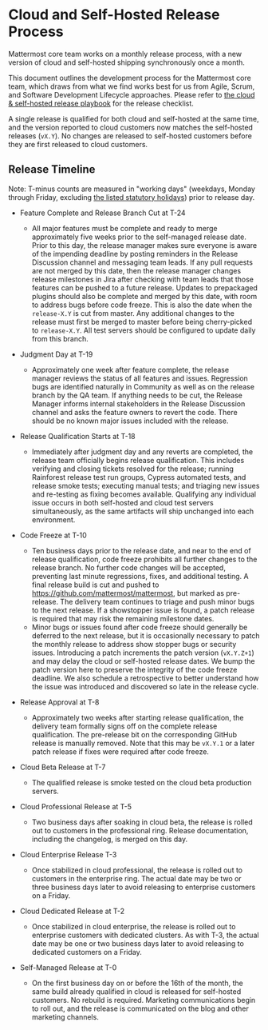 # Cloud and Self-Hosted Release Process

Mattermost core team works on a monthly release process, with a new version of cloud and self-hosted shipping synchronously once a month.

This document outlines the development process for the Mattermost core team, which draws from what we find works best for us from Agile, Scrum, and Software Development Lifecycle approaches. Please refer to [the cloud & self-hosted release playbook](https://community.mattermost.com/playbooks/playbooks/7ya8gsijg3f1dkx84txzek6t1r/outline) for the release checklist.

A single release is qualified for both cloud and self-hosted at the same time, and the version reported to cloud customers now matches the self-hosted releases (``vX.Y``). No changes are released to self-hosted customers before they are first released to cloud customers.

## Release Timeline

Note: T-minus counts are measured in "working days" \(weekdays, Monday through Friday, excluding [the listed statutory holidays](https://handbook.mattermost.com/operations/workplace/people/working-at-mattermost/paid-time-off#holidays)\) prior to release day.

 - Feature Complete and Release Branch Cut at T-24
    - All major features must be complete and ready to merge approximately five weeks prior to the self-managed release date. Prior to this day, the release manager makes sure everyone is aware of the impending deadline by posting reminders in the Release Discussion channel and messaging team leads. If any pull requests are not merged by this date, then the release manager changes release milestones in Jira after checking with team leads that those features can be pushed to a future release. Updates to prepackaged plugins should also be complete and merged by this date, with room to address bugs before code freeze. This is also the date when the ``release-X.Y`` is cut from master. Any additional changes to the release must first be merged to master before being cherry-picked to ``release-X.Y``. All test servers should be configured to update daily from this branch.

 - Judgment Day at T-19
    - Approximately one week after feature complete, the release manager reviews the status of all features and issues. Regression bugs are identified naturally in Community as well as on the release branch by the QA team. If anything needs to be cut, the Release Manager informs internal stakeholders in the Release Discussion channel and asks the feature owners to revert the code. There should be no known major issues included with the release.

 - Release Qualification Starts at T-18
    - Immediately after judgment day and any reverts are completed, the release team officially begins release qualification. This includes verifying and closing tickets resolved for the release; running Rainforest release test run groups, Cypress automated tests, and release smoke tests; executing manual tests; and triaging new issues and re-testing as fixing becomes available. Qualifying any individual issue occurs in both self-hosted and cloud test servers simultaneously, as the same artifacts will ship unchanged into each environment.

 - Code Freeze at T-10
    - Ten business days prior to the release date, and near to the end of release qualification, code freeze prohibits all further changes to the release branch. No further code changes will be accepted, preventing last minute regressions, fixes, and additional testing. A final release build is cut and pushed to https://github.com/mattermost/mattermost, but marked as pre-release. The delivery team continues to triage and push minor bugs to the next release. If a showstopper issue is found, a patch release is required that may risk the remaining milestone dates.
    - Minor bugs or issues found after code freeze should generally be deferred to the next release, but it is occasionally necessary to patch the monthly release to address show stopper bugs or security issues. Introducing a patch increments the patch version (``vX.Y.Z+1``) and may delay the cloud or self-hosted release dates. We bump the patch version here to preserve the integrity of the code freeze deadline. We also schedule a retrospective to better understand how the issue was introduced and discovered so late in the release cycle.

 - Release Approval at T-8
    - Approximately two weeks after starting release qualification, the delivery team formally signs off on the complete release qualification. The pre-release bit on the corresponding GitHub release is manually removed. Note that this may be ``vX.Y.1`` or a later patch release if fixes were required after code freeze.

 - Cloud Beta Release at T-7
   - The qualified release is smoke tested on the cloud beta production servers.

 - Cloud Professional Release at T-5
   - Two business days after soaking in cloud beta, the release is rolled out to customers in the professional ring. Release documentation, including the changelog, is merged on this day.

 - Cloud Enterprise Release T-3
   - Once stabilized in cloud professional, the release is rolled out to customers in the enterprise ring. The actual date may be two or three business days later to avoid releasing to enterprise customers on a Friday.

 - Cloud Dedicated Release at T-2
    - Once stabilized in cloud enterprise, the release is rolled out to enterprise customers with dedicated clusters. As with T-3, the actual date may be one or two business days later to avoid releasing to dedicated customers on a Friday.

 - Self-Managed Release at T-0
    - On the first business day on or before the 16th of the month, the same build already qualified in cloud is released for self-hosted customers. No rebuild is required. Marketing communications begin to roll out, and the release is communicated on the blog and other marketing channels.
